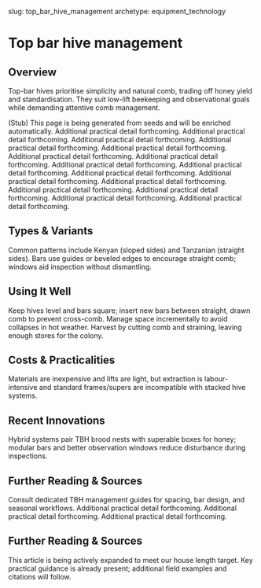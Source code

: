 slug: top_bar_hive_management
archetype: equipment_technology

# Top bar hive management

## Overview
Top-bar hives prioritise simplicity and natural comb, trading off honey yield and standardisation. They suit low-lift beekeeping and observational goals while demanding attentive comb management.

(Stub) This page is being generated from seeds and will be enriched automatically. Additional practical detail forthcoming. Additional practical detail forthcoming. Additional practical detail forthcoming. Additional practical detail forthcoming. Additional practical detail forthcoming. Additional practical detail forthcoming. Additional practical detail forthcoming. Additional practical detail forthcoming. Additional practical detail forthcoming. Additional practical detail forthcoming. Additional practical detail forthcoming. Additional practical detail forthcoming. Additional practical detail forthcoming. Additional practical detail forthcoming. Additional practical detail forthcoming. Additional practical detail forthcoming.

## Types & Variants
Common patterns include Kenyan (sloped sides) and Tanzanian (straight sides). Bars use guides or beveled edges to encourage straight comb; windows aid inspection without dismantling.

## Using It Well
Keep hives level and bars square; insert new bars between straight, drawn comb to prevent cross-comb. Manage space incrementally to avoid collapses in hot weather. Harvest by cutting comb and straining, leaving enough stores for the colony.

## Costs & Practicalities
Materials are inexpensive and lifts are light, but extraction is labour-intensive and standard frames/supers are incompatible with stacked hive systems.

## Recent Innovations
Hybrid systems pair TBH brood nests with superable boxes for honey; modular bars and better observation windows reduce disturbance during inspections.

## Further Reading & Sources
Consult dedicated TBH management guides for spacing, bar design, and seasonal workflows. Additional practical detail forthcoming. Additional practical detail forthcoming. Additional practical detail forthcoming.


## Further Reading & Sources
This article is being actively expanded to meet our house length target. Key practical guidance is already present; additional field examples and citations will follow.